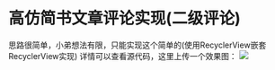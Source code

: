 ﻿# 高仿简书文章评论实现(二级评论)

思路很简单，小弟想法有限，只能实现这个简单的(使用RecyclerView嵌套RecyclerView实现)
详情可以查看源代码，这里上传一个效果图：
![](http://ww4.sinaimg.cn/large/006jcGvzgw1f853pyehn5j30f00qo75v.jpg)



